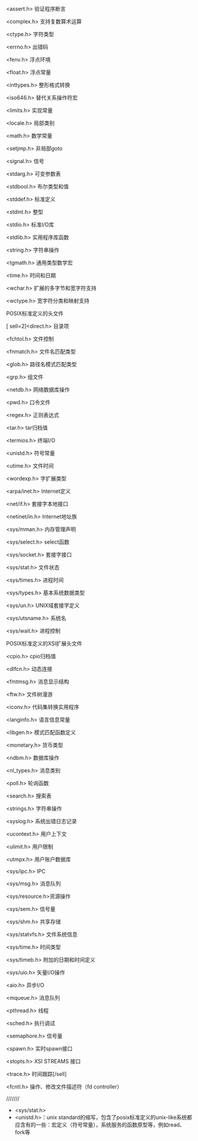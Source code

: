 
<assert.h> 验证程序断言

<complex.h> 支持复数算术运算

<ctype.h> 字符类型

<errno.h> 出错码

<fenv.h> 浮点环境

<float.h> 浮点常量

<inttypes.h> 整形格式转换

<iso646.h> 替代关系操作符宏

<limits.h> 实现常量

<locale.h> 局部类别

<math.h> 数学常量

<setjmp.h> 非局部goto

<signal.h> 信号

<stdarg.h> 可变参数表

<stdbool.h> 布尔类型和值

<stddef.h> 标准定义

<stdint.h> 整型

<stdio.h> 标准I/O库

<stdlib.h> 实用程序库函数

<string.h> 字符串操作

<tgmath.h> 通用类型数学宏

<time.h> 时间和日期

<wchar.h> 扩展的多字节和宽字符支持

<wctype.h> 宽字符分类和映射支持

POSIX标准定义的头文件

[ sell=2]<direct.h> 目录项

<fchtol.h> 文件控制

<fnmatch.h> 文件名匹配类型

<glob.h> 路径名模式匹配类型

<grp.h> 组文件

<netdb.h> 网络数据库操作

<pwd.h> 口令文件

<regex.h> 正则表达式

<tar.h> tar归档值

<termios.h> 终端I/O

<unistd.h> 符号常量

<utime.h> 文件时间

<wordexp.h> 字扩展类型

<arpa/inet.h> Internet定义

<net/if.h> 套接字本地接口

<netinet/in.h> Internet地址族

<sys/mman.h> 内存管理声明

<sys/select.h> select函数

<sys/socket.h> 套接字接口

<sys/stat.h> 文件状态

<sys/times.h> 进程时间

<sys/types.h> 基本系统数据类型

<sys/un.h> UNIX域套接字定义

<sys/utsname.h> 系统名

<sys/wait.h> 进程控制

POSIX标准定义的XSI扩展头文件

<cpio.h> cpio归档值

<dlfcn.h> 动态连接

<fmtmsg.h> 消息显示结构

<ftw.h> 文件树漫游

<iconv.h> 代码集转换实用程序

<langinfo.h> 语言信息常量

<libgen.h> 模式匹配函数定义

<monetary.h> 货币类型

<ndbm.h> 数据库操作

<nl_types.h> 消息类别

<poll.h> 轮询函数

<search.h> 搜索表

<strings.h> 字符串操作

<syslog.h> 系统出错日志记录

<ucontext.h> 用户上下文

<ulimit.h> 用户限制

<utmpx.h> 用户账户数据库

<sys/ipc.h> IPC

<sys/msg.h> 消息队列

<sys/resource.h>资源操作

<sys/sem.h> 信号量

<sys/shm.h> 共享存储

<sys/statvfs.h> 文件系统信息

<sys/time.h> 时间类型

<sys/timeb.h> 附加的日期和时间定义

<sys/uio.h> 矢量I/O操作

<aio.h> 异步I/O

<mqueue.h> 消息队列

<pthread.h> 线程

<sched.h> 执行调试

<semaphore.h> 信号量

<spawn.h> 实时spawn接口

<stopts.h> XSI STREAMS 接口

<trace.h> 时间跟踪[/sell]

<fcntl.h> 操作、修改文件描述符（fd controller）


///////

- <sys/stat.h>
- <unistd.h>：unix standard的缩写，包含了posix标准定义的unix-like系统都应含有的一些：宏定义（符号常量），系统服务的函数原型等，例如read、fork等

